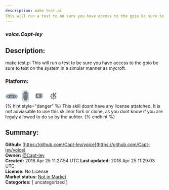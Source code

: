 ```yaml
---
description: make test.pi
This will run a test to be sure you have access to the gpio be sure to test on t
---
```


### _voice.Capt-ley_  
## Description:  
make test.pi
This will run a test to be sure you have access to the gpio be sure to test on the system in a simular manner as mycroft.  
  
### Platform:  
 ![Mark I](../.gitbook/assets/mark-1-icon.png)  ![Mark II](../.gitbook/assets/mark-2-icon.png)  ![Picroft](../.gitbook/assets/picroft-icon.png)  ![plasmoid](../.gitbook/assets/kde.png)   
{% hint style="danger" %}
This skill dosnt have any license attatched. It is not adviasable to use this skillnor fork or clone, as you dont know if you are legaly allowed to do so by the auhtor.
{% endhint %}
  
## Summary:  
**Github:** [https://github.com/Capt-ley/voice](https://github.com/Capt-ley/voice)  
**Owner:** [@Capt-ley](https://github.com/Capt-ley)  
**Created:** 2018 Apr 25 11:27:54 UTC  **Last updated:** 2018 Apr 25 11:29:03 UTC  
**License:** No License  
**Market status:** [Not in Market](https://market.mycroft.ai/skill/)  
**Categories:** [ uncategorized ]   
